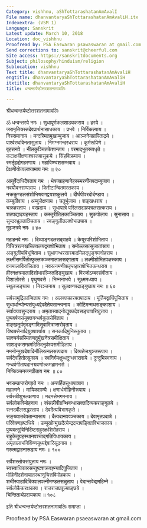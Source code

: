 ```yaml
---
Category: vishhnu, aShTottarashatanAmAvalI
File name: dhanvantaryaShTottarashatanAmAvaliH.itx
Indexextra: (VSM 1)
Language: Sanskrit
Latest update: March 10, 2018
Location: doc_vishhnu
Proofread by: PSA Easwaran psawaswaran at gmail.com
Send corrections to: sanskrit@cheerful.com
Site access: https://sanskritdocuments.org
Subject: philosophy/hinduism/religion
Sublocation: vishhnu
Text title: dhanvantaryaShTottarashatanAmAvaliH
engtitle: dhanvantaryaShTottarashatanAmAvaliH
itxtitle: dhanvantaryaShTottarashatanAmAvaliH
title: धन्वन्तर्यष्टोत्तरशतनामावलिः

---
```

  
 श्रीधन्वन्तर्यष्टोत्तरशतनामावलिः   
  
ॐ धन्वन्तरये नमः । सुधापूर्णकलशाढ्यकराय । हरये ।  
जरामृतित्रस्तदेवप्रार्थनासाधकाय । प्रभवे । निर्विकल्पाय ।  
निस्समानाय । मन्दस्मितमुखाम्बुजाय । आञ्जनेयप्रापिताद्रये ।  
पार्श्वस्थविनतासुताय । निमग्नमन्दरधराय । कूर्मरूपिणे ।  
बृहत्तनवे । नीलकुञ्चितकेशान्ताय । परमाद्भुतरूपधृते ।  
कटाक्षवीक्षणाश्वस्तवासुकये । सिंहविक्रमाय ।  
स्मर्तृहृद्रोगहरणाय । महाविष्ण्वंशसम्भवाय ।  
प्रेक्षणीयोत्पलश्यामाय नमः ॥ २०  
  
आयुर्वेदाधिदैवताय नमः । भेषजग्रहणानेहस्स्मरणीयपदाम्बुजाय ।  
नवयौवनसम्पन्नाय । किरीटान्वितमस्तकाय ।  
नक्रकुण्डलसंशोभिश्रवणद्वयशष्कुलये । दीर्घपीवरदोर्दण्डाय ।  
कम्बुग्रीवाय । अम्बुजेक्षणाय । चतुर्भुजाय । शङ्खधराय ।  
चक्रहस्ताय । वरप्रदाय । सुधापात्रे परिलसदाम्रपत्रलसत्कराय ।  
शतपद्याढ्यहस्ताय । कस्तूरीतिलकाञ्चिताय । सुकपोलाय । सुनासाय ।  
सुन्दरभ्रूलताञ्चिताय । स्वङ्गुलीतलशोभाढ्याय ।  
गूढजत्रवे नमः ॥ ४०  
  
महाहनवे नमः । दिव्याङ्गदलसद्बाहवे । केयूरपरिशोभिताय ।  
विचित्ररत्नखचितवलयद्वयशोभिताय । समोल्लसत्सुजातांसाय ।  
अङ्गुलीयविभूषिताय । सुधागन्धरसास्वादमिलद्भृङ्गमनोहराय ।  
लक्ष्मीसमर्पितोत्फुल्लकञ्जमालालसद्गलाय । लक्ष्मीशोभितवक्षस्काय ।  
वनमालाविराजिताय । नवरत्नमणीक्लृप्तहारशोभितकन्धराय ।  
हीरनक्षत्रमालादिशोभारञ्जितदिङ्मुखाय । विरजोऽम्बरसंवीताय ।  
विशालोरसे । पृथुश्रवसे । निम्ननाभये । सूक्ष्ममध्याय ।  
स्थूलजङ्घाय । निरञ्जनाय । सुलक्षणपदाङ्गुष्ठाय नमः ॥ ६०  
  
सर्वसामुद्रिकान्विताय नमः । अलक्तकारक्तपादाय । मूर्तिमद्वार्धिपूजिताय ।  
सुधार्थान्योन्यसंयुध्यद्देवदैतेयसान्त्वनाय । कोटिमन्मथसङ्काशाय ।  
सर्वावयवसुन्दराय । अमृतास्वादनोद्युक्तदेवसङ्घापरिष्टुताय ।  
पुष्पवर्षणसंयुक्तगन्धर्वकुलसेविताय ।  
शङ्खतूर्यमृदङ्गादिसुवादित्राप्सरोवृताय ।  
विष्वक्सेनादियुक्पार्श्वाय । सनकादिमुनिस्तुताय ।  
साश्चर्यसस्मितचतुर्मुखनेत्रसमीक्षिताय ।  
साशङ्कसम्भ्रमदितिदनुवंश्यसमीडिताय ।  
नमनोन्मुखदेवादिमौलिरत्नलसत्पदाय । दिव्यतेजःपुञ्जरूपाय ।  
सर्वदेवहितोत्सुकाय । स्वनिर्गमक्षुब्धदुग्धवाराशये । दुन्दुभिस्वनाय ।  
गन्धर्वगीतापदानश्रवणोत्कमहामनसे ।  
निष्किञ्चनजनप्रीताय नमः ॥ ८०  
  
भवसम्प्राप्तरोगहृते नमः । अन्तर्हितसुधापात्राय ।  
महात्मने । मायिकाग्रण्यै । क्षणार्धमोहिनीरूपाय ।  
सर्वस्त्रीशुभलक्षणाय । मदमत्तेभगमनाय ।  
सर्वलोकविमोहनाय । स्रंसन्नीवीग्रन्थिबन्धासक्तदिव्यकराङ्गुलये ।  
रत्नदर्वीलसद्धस्ताय । देवदैत्यविभागकृते ।  
सङ्ख्यातदेवतान्यासाय । दैत्यदानववञ्चकाय । देवामृतप्रदात्रे ।  
परिवेषणहृष्टधिये । उन्मुखोन्मुखदैत्येन्द्रदन्तपङ्क्तिविभाजकाय ।  
पुष्पवत्सुविनिर्दिष्टराहुरक्षःशिरोहराय ।  
राहुकेतुग्रहस्थानपश्चाद्गतिविधायकाय ।  
अमृतालाभनिर्विण्णयुध्यद्देवारिसूदनाय ।  
गरुत्मद्वाहनारूढाय नमः ॥ १००  
  
सर्वेशस्तोत्रसंयुताय नमः ।  
स्वस्वाधिकारसन्तुष्टशक्रवह्न्यादिपूजिताय ।  
मोहिनीदर्शनायातस्थाणुचित्तविमोहकाय ।  
शचीस्वाहादिदिक्पालपत्नीमण्डलसन्नुताय । वेदान्तवेद्यमहिम्ने ।  
सर्वलोकैकरक्षकाय । राजराजप्रपूज्याङ्घ्रये ।  
चिन्तितार्थप्रदायकाय ॥ १०८  
  
इति श्रीधन्वन्तर्यष्टोत्तरशतनामावलिः समाप्ता ।  
  
  
Proofread by PSA Easwaran psaeaswaran at gmail.com  
  
